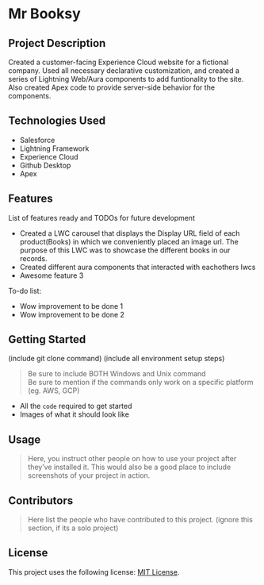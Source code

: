 # Mr Booksy

## Project Description

Created a customer-facing Experience Cloud website for a fictional company. Used all necessary declarative customization, and created a series of Lightning Web/Aura components to add funtionality to the site. Also created Apex code to provide server-side behavior for the components.

## Technologies Used

* Salesforce
* Lightning Framework
* Experience Cloud
* Github Desktop
* Apex

## Features

List of features ready and TODOs for future development
* Created a LWC carousel that displays the Display URL field of each product(Books) in which we conveniently placed an image url. The purpose of this LWC was to showcase
the different books in our records.
* Created different aura components that interacted with eachothers lwcs
* Awesome feature 3

To-do list:
* Wow improvement to be done 1
* Wow improvement to be done 2

## Getting Started
   
(include git clone command)
(include all environment setup steps)

> Be sure to include BOTH Windows and Unix command  
> Be sure to mention if the commands only work on a specific platform (eg. AWS, GCP)

- All the `code` required to get started
- Images of what it should look like

## Usage

> Here, you instruct other people on how to use your project after they’ve installed it. This would also be a good place to include screenshots of your project in action.

## Contributors

> Here list the people who have contributed to this project. (ignore this section, if its a solo project)

## License
This project uses the following license: [MIT License](https://choosealicense.com/licenses/mit/).

